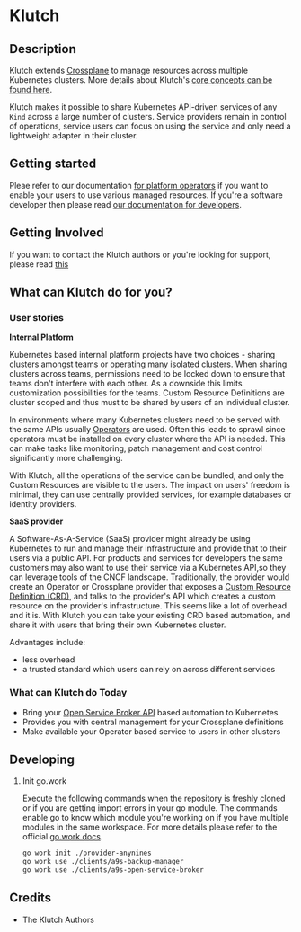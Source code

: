 # Klutch

## Description

Klutch extends [Crossplane](https://www.crossplane.io/) to manage resources across multiple
Kubernetes clusters. More details about Klutch's
[core concepts can be found here](https://klutch.io/docs/core_concepts).

Klutch makes it possible to share Kubernetes API-driven services of any `Kind` across a large number
of clusters. Service providers remain in control of operations, service users can focus on using the
service and only need a lightweight adapter in their cluster.

## Getting started

Pleae refer to our documentation [for platform operators](https://klutch.io/docs/platform-operator/)
if you want to enable your users to use various managed resources. If you're a software developer
then please read [our documentation for developers](https://klutch.io/docs/for-developers/).

## Getting Involved

If you want to contact the Klutch authors or you're looking for support, please read
[this](https://klutch.io/docs/community.)

## What can Klutch do for you?

### User stories

**Internal Platform**

Kubernetes based internal platform projects have two choices - sharing clusters amongst teams or
operating many isolated clusters. When sharing clusters across teams, permissions need to be locked
down to ensure that teams don't interfere with each other. As a downside this limits customization
possibilities for the teams. Custom Resource Definitions are cluster scoped and thus must to be
shared by users of an individual cluster.

In environments where many Kubernetes clusters need to be served with the same APIs usually
[Operators](https://kubernetes.io/docs/concepts/extend-kubernetes/operator/) are used. Often this
leads to sprawl since operators must be installed on every cluster where the API is needed. This can
make tasks like monitoring, patch management and cost control significantly more challenging.

With Klutch, all the operations of the service can be bundled, and only the Custom Resources are
visible to the users. The impact on users' freedom is minimal, they can use centrally provided
services, for example databases or identity providers.

**SaaS provider**

A Software-As-A-Service (SaaS) provider might already be using Kubernetes to run and manage their
infrastructure and provide that to their users via a public API. For products and services for
developers the same customers may also want to use their service via a Kubernetes API,so they can
leverage tools of the CNCF landscape. Traditionally, the provider would create an Operator or
Crossplane provider that exposes a
[Custom Resource Definition (CRD)](https://kubernetes.io/docs/concepts/extend-kubernetes/api-extension/custom-resources/),
and talks to the provider's API which creates a custom resource on the provider's infrastructure.
This seems like a lot of overhead and it is. With Klutch you can take your existing CRD based
automation, and share it with users that bring their own Kubernetes cluster.

Advantages include:

- less overhead
- a trusted standard which users can rely on across different services

### What can Klutch do Today

- Bring your [Open Service Broker API](https://www.openservicebrokerapi.org/) based automation to
  Kubernetes
- Provides you with central management for your Crossplane definitions
- Make available your Operator based service to users in other clusters

## Developing

1. Init go.work

   Execute the following commands when the repository is freshly cloned or if you are getting import
   errors in your go module. The commands enable go to know which module you're working on if you
   have multiple modules in the same workspace. For more details please refer to the official
   [go.work docs].

   ```bash
   go work init ./provider-anynines
   go work use ./clients/a9s-backup-manager
   go work use ./clients/a9s-open-service-broker
   ```

[go.work docs]: https://go.dev/doc/tutorial/workspaces

## Credits

- The Klutch Authors
